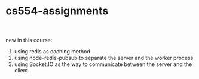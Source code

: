 # cs554-assignments<br/><br/>

new in this course: <br/>
1. using redis as caching method<br/>
2. using node-redis-pubsub to separate the server and the worker process<br/>
3. using Socket.IO as the way to communicate between the server and the client.
